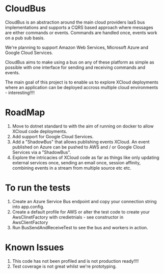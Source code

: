 # CloudBus

CloudBus is an abstraction around the main cloud providers IaaS bus implementations and supports a CQRS based approach where messages are either commands or events.  Commands are handled once, events work on a pub sub basis.  

We're planning to support Amazon Web Services, Microsoft Azure and Google Cloud Services. 

CloudBus aims to make using a bus on any of these platform as simple as possible with one interface for sending and receiving commands and events.  

The main goal of this project is to enable us to explore XCloud deployments where an application can be deployed accross multiple cloud environments - interesting!!!!

# RoadMap

1. Move to dotnet standard to with the aim of running on docker to allow XCloud code deployments.  
2. Add support for Google Cloud Services.
3. Add a "ShadowBus" that allows publishing events XCloud.  An event published on Azure can be pushed to AWS and / or Google Cloud Services via a "ShadowBus".
4. Explore the intricacies of XCloud code as far as things like only updating external services once, sending an email once, session affinity, combining events in a stream from multiple source etc etc.  

# To run the tests

1. Create an Azure Service Bus endpoint and copy your connection string into app.config.
2. Create a default profile for AWS or alter the test code to create your AwsClinetFactory with credietnials - see constructor in AwsClientFactory
3. Run BusSendAndReceiveTest to see the bus and workers in action.

# Known Issues

1. This code has not been profiled and is not production ready!!!!
2. Test coverage is not great whilst we're prototyping.
